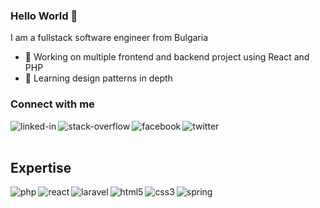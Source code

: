 ### Hello World 👋
I am a fullstack software engineer from Bulgaria
- 🔭 Working on multiple frontend and backend project using React and PHP
- 🌱 Learning design patterns in depth


### Connect with me
[<img align="left" alt="linked-in" src="https://img.shields.io/badge/linkedin-%230077B5.svg?&style=for-the-badge&logo=linkedin&logoColor=white" />](https://linkedin.com/in/ivan-dimov-4826b515a)

[<img align="left" alt="stack-overflow" src="https://img.shields.io/badge/stack%20overflow-FE7A16?logo=stack-overflow&logoColor=white&style=for-the-badge" />](https://stackoverflow.com/users/11071080/ivan-dimov)
[<img align="left" alt="facebook" src="https://img.shields.io/badge/facebook-%231877F2.svg?&style=for-the-badge&logo=facebook&logoColor=white" />](https://www.facebook.com/ivan.dimov.378/)
[<img align="left" alt="twitter" src="https://img.shields.io/badge/twitter-%231DA1F2.svg?&style=for-the-badge&logo=twitter&logoColor=white" />](https://twitter.com/IvanDim41046680)
<br>
<br>
## Expertise

<img align="left" alt="php" src="https://img.shields.io/badge/php%20-%136146191.svg?&style=for-the-badge&logo=php&logoColor=white" />
<img align="left" alt="react" src="https://img.shields.io/badge/react%20-%2320232a.svg?&style=for-the-badge&logo=react&logoColor=%2361DAFB" />
<img align="left" alt="laravel" src="https://img.shields.io/badge/laravel%20-%2343853D.svg?&style=for-the-badge&logo=laravel&logoColor=white%22" />
<img align="left" alt="html5" src="https://img.shields.io/badge/html%20-%2343853D.svg?&style=for-the-badge&logo=html5&logoColor=white%22" />
<img align="left" alt="css3" src="https://img.shields.io/badge/CSS%20-%2343853D.svg?&style=for-the-badge&logo=css3&logoColor=white%22" />
<img align="left" alt="spring" src="https://img.shields.io/badge/Linux%20-%2343853D.svg?&style=for-the-badge&logo=linux&logoColor=white%22" />
<br>
<br>
